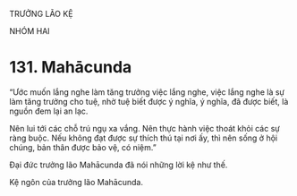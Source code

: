 TRƯỞNG LÃO KỆ

NHÓM HAI

# 131. Mahācunda

“Ước muốn lắng nghe làm tăng trưởng việc lắng nghe, việc lắng nghe là sự làm tăng trưởng cho tuệ, nhờ tuệ biết được ý nghĩa, ý nghĩa, đã được biết, là nguồn đem lại an lạc.

Nên lui tới các chỗ trú ngụ xa vắng. Nên thực hành việc thoát khỏi các sự ràng buộc. Nếu không đạt được sự thích thú tại nơi ấy, thì nên sống ở hội chúng, bản thân được bảo vệ, có niệm.”

Đại đức trưởng lão Mahācunda đã nói những lời kệ như thế.

Kệ ngôn của trưởng lão Mahācunda.
